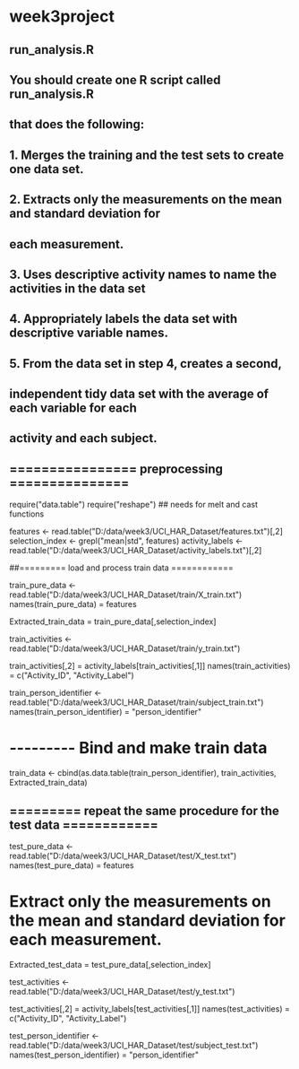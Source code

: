 # week3project

## run_analysis.R

## You should create one R script called run_analysis.R 
## that does the following:
 
## 1. Merges the training and the test sets to create one data set.
## 2. Extracts only the measurements on the mean and standard deviation for
##    each measurement. 
## 3. Uses descriptive activity names to name the activities in the data set
## 4. Appropriately labels the data set with descriptive variable names. 
## 5. From the data set in step 4, creates a second, 
##    independent tidy data set with the average of each variable for each
##    activity and each subject.

## ================ preprocessing ===============
require("data.table")
require("reshape") ##  needs for melt and cast functions

features <- read.table("D:/data/week3/UCI_HAR_Dataset/features.txt")[,2]
selection_index  <- grepl("mean|std", features)
activity_labels <- read.table("D:/data/week3/UCI_HAR_Dataset/activity_labels.txt")[,2]

##=========  load and process train data  ============

train_pure_data <- read.table("D:/data/week3/UCI_HAR_Dataset/train/X_train.txt") 
names(train_pure_data) = features

Extracted_train_data = train_pure_data[,selection_index]

train_activities <- read.table("D:/data/week3/UCI_HAR_Dataset/train/y_train.txt") 

train_activities[,2] = activity_labels[train_activities[,1]]
names(train_activities) = c("Activity_ID", "Activity_Label")


train_person_identifier <- read.table("D:/data/week3/UCI_HAR_Dataset/train/subject_train.txt")
names(train_person_identifier) = "person_identifier"

# --------- Bind and make train data
train_data <- cbind(as.data.table(train_person_identifier), train_activities, Extracted_train_data)

##  =========  repeat the same procedure for the test data ============

test_pure_data <- read.table("D:/data/week3/UCI_HAR_Dataset/test/X_test.txt") 
names(test_pure_data) = features

# Extract only the measurements on the mean and standard deviation for each measurement.

Extracted_test_data = test_pure_data[,selection_index]

test_activities <- read.table("D:/data/week3/UCI_HAR_Dataset/test/y_test.txt") 

test_activities[,2] = activity_labels[test_activities[,1]]
names(test_activities) = c("Activity_ID", "Activity_Label")


test_person_identifier <- read.table("D:/data/week3/UCI_HAR_Dataset/test/subject_test.txt")
names(test_person_identifier) = "person_identifier"

